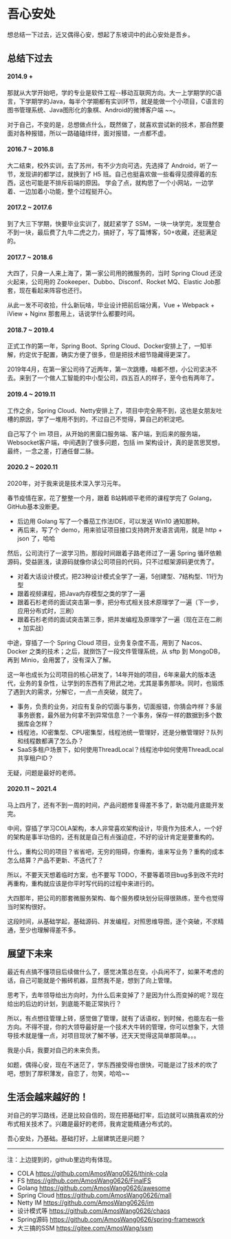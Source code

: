 # 吾心安处

想总结一下过去，近又偶得心安，想起了东坡词中的此心安处是吾乡。

## 总结下过去

#### 2014.9 +

那就从大学开始吧，学的专业是软件工程--移动互联网方向。大一上学期学的C语言，下学期学的Java，每半个学期都有实训环节，就是能做一个小项目，C语言的图书管理系统、Java图形化的象棋、Android的微博客户端 ~~。

对于自己，不变的是，总想做点什么，既然做了，就喜欢尝试新的技术，那自然要面对各种报错，所以一路磕磕绊绊，面对报错，一点都不虚。

#### 2016.7 ~ 2016.8

大二结束，校外实训，去了苏州，有不少方向可选，先选择了 Android，听了一节，发现讲的都学过，就换到了 H5 班。自己也挺喜欢做一些看得见摸得着的东西，这也可能是不排斥前端的原因。
学会了点，就构思了一个小网站，一边学着、一边加着小功能，整个过程挺开心。

#### 2017.2 ~ 2017.6

到了大三下学期，快要毕业实训了，就赶紧学了 SSM，一块一块学完，发现整合不到一块，最后费了九牛二虎之力，搞好了，写了篇博客，50+收藏，还挺满足的。

#### 2017.7 ~ 2018.6

大四了，只身一人来上海了，第一家公司用的微服务的，当时 Spring Cloud 还没火起来，公司用的 Zookeeper、Dubbo、Disconf、Rocket MQ、Elastic Job那套，现在看起来阵容也还行。

从此一发不可收拾，什么新玩啥，毕业设计把前后端分离，Vue + Webpack + iView + Nginx 那套用上，话说学什么都要时间。

#### 2018.7 ~ 2019.4

正式工作的第一年，Spring Boot、Spring Cloud、Docker安排上了，一知半解，约定优于配置，确实方便了很多，但是把技术细节隐藏得更深了。

2019年4月，在第一家公司待了近两年，第一次跳槽，啥都不想，小公司坚决不去。来到了一个做人工智能的中小型公司，四五百人的样子，至今也有两年了。

#### 2019.4 ~ 2019.11

工作之余，Spring Cloud、Netty安排上了，项目中完全用不到，这也是女朋友吐槽的原因，学了一堆用不到的，不过自己不觉得，算自己的积淀吧。

自己写了个 im 项目，从开始的黑窗口服务端、客户端，到后来的服务端，Websocket客户端，中间遇到了很多问题，包括 im 架构设计，真的是苦思冥想，最终，一念之差，打通任督二脉。

#### 2020.2 ~ 2020.11

2020年，对于我来说是技术深入学习元年。

春节疫情在家，花了整整一个月，跟着 B站韩顺平老师的课程学完了 Golang，GitHub基本没断更。

- 后边用 Golang 写了一个番茄工作法IDE，可以发送 Win10 通知那种。
- 再后来，写了个 demo，用来验证项目接口支持跨开发语言调用，就是 http + json 了，哈哈

然后，公司流行了一波学习热，那段时间跟着子路老师过了一遍 Spring 循环依赖源码，受益匪浅，读源码就像你读公司项目的代码，只不过框架源码更优秀了。

- 对着大话设计模式，把23种设计模式全学了一遍，5创建型、7结构型、11行为型
- 跟着视频课程，把Java内存模型之类的学了一遍
- 跟着石杉老师的面试突击第一季，把分布式相关技术原理学了一遍（下一步，应用分布式时，三刷）
- 跟着石杉老师的面试突击第三季，把并发编程及原理学了一遍（现在正在二刷 + 加实战）

中途，穿插了一个 Spring Cloud 项目，业务复杂度不高，用到了 Nacos、Docker 之类的技术；之后，就捯饬了一段文件管理系统，从 sftp 到 MongoDB，再到 Minio，会用罢了，没有深入了解。

这一年也成长为公司项目的核心研发了，14年开始的项目，6年来最大的版本迭代，业务的复杂性，让学到的东西有了用武之地，尤其是事务那块。同时，也锻炼了遇到大的需求，分解它，一点一点突破，就完了。

- 事务，负责的业务，对应有复杂的切面与事务，切面报错，你猜会咋样？多层事务嵌套，最外层为何拿不到异常信息？一个事务，保存一样的数据到多个数据库会怎样？
- 线程池，IO密集型、CPU密集型，线程池统一管理好，还是分散管理好？队列和线程数都满了怎么办？
- SaaS多租户场景下，如何使用ThreadLocal？线程池中如何使用ThreadLocal共享租户ID？

无疑，问题是最好的老师。

#### 2020.11 ~ 2021.4

马上四月了，还有不到一周的时间，产品问题修复得差不多了，新功能月底能开发完。

中间，穿插了学习COLA架构，本人非常喜欢架构设计，毕竟作为技术人，一个好的架构是事半功倍的，还有就是自己有点强迫症，不好的设计肯定是要重构的。

什么，重构公司的项目？省省吧，无穷的阻碍，你重构，谁来写业务？重构的成本怎么结算？产品不更新、不迭代了？

所以，不要天天想着临时方案，也不要写 TODO，不要等着项目bug多到改不完时再重构，重构就应该是你平时写代码的过程中来进行的。

大四那年，把公司的那套微服务架构、每个服务模块划分玩得很熟练，至今也觉得当时架构很好。

这段时间，从基础学起，基础源码、并发编程，对照思维导图，逐个突破，不求精通，至少也理解得差不多。

## 展望下未来

最近有点搞不懂项目后续做什么了，感觉决策总在变。小兵闲不了，如果不考虑的话，自己可能就是个搬砖机器，显然我不是，想到了向上管理。

思考下，去年领导给出方向时，为什么后来变掉了？是因为什么而变掉的呢？现在给出的后边的计划，到底能不能正常执行？

所以，有点想往管理上转，感觉做了管理，就有了话语权，到时候，也能左右一些方向。不得不提，你的大领导最好是一个技术大牛转的管理，你可以想象下，大领导技术就是懂一点，对项目现状了解不够，还天天觉得这简单那简单。。。

我是小兵，我要对自己的未来负责。

如题，偶得心安，现在不迷茫了，学东西接受得也很快，可能是过了技术的坎了吧，想到了厚积薄发，自恋了，勿笑，哈哈~~

## 生活会越来越好的！

对自己的学习路线，还是比较自信的，现在把基础打牢，后边就可以搞我喜欢的分布式相关技术了。兴趣是最好的老师，我肯定能精通分布式的。

吾心安处，乃基础。基础打好，上层建筑还是问题？

---

注：上边提到的，github里边均有体现。

- COLA https://github.com/AmosWang0626/think-cola
- FS https://github.com/AmosWang0626/FinalFS
- Golang https://github.com/AmosWang0626/awesome
- Spring Cloud https://github.com/AmosWang0626/mall
- Netty IM https://github.com/AmosWang0626/im
- 设计模式等 https://github.com/AmosWang0626/chaos
- Spring源码 https://github.com/AmosWang0626/spring-framework
- 大三搞的SSM https://gitee.com/AmosWang/ssm